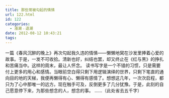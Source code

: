 ```yaml
---
title: 那些常被勾起的情愫
url: 122.html
id: 122
categories:
  - 漲潮﹣退潮
date: 2012-08-12 10:43:21
tags:
---
```


一篇《春风沉醉的晚上》再次勾起我久违的情愫——懒懒地窝在沙发里捧着心爱的故事。于是，一发不可收拾。清新也好，纠结也罢，却又终止在《红与黑》的挣扎和苦痛当中。这样的周末，最让人怀念。 读书写字是一个不错的习惯，只是需要付上更多的用心和感情。当眼前空白得只剩下用逻辑演绎的世界，只剩下笔直的通向目的地的天梯，我便再懒得有心、懒得有感情了。想想这几年，一次次启程，都只为了心中那唯一的远方。现在触手可及，反倒更多了几分犹豫。于是，此刻的自己愿意停下来，为那些想念的人，想念的事。 ……（此处省去五千字）